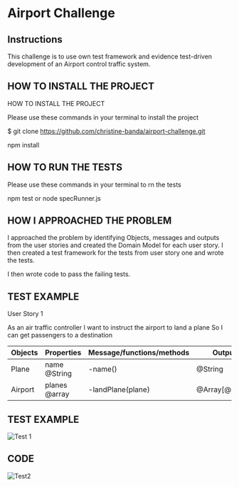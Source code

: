 Airport Challenge
=================

Instructions
---------

This challenge is to use own test framework and evidence test-driven development of an Airport control traffic system.

HOW TO INSTALL THE PROJECT
---------

HOW TO INSTALL THE PROJECT

Please use these commands in your terminal to install the project

$ git clone https://github.com/christine-banda/airport-challenge.git

npm install

HOW TO RUN THE TESTS
---------

Please use these commands in your terminal to rn the tests

npm test or node specRunner.js

HOW I APPROACHED THE PROBLEM
---------

I approached the problem by identifying Objects, messages and outputs from the user stories and created the Domain Model for each user story.
I then created a test framework for the tests from user story one and wrote the tests. 

I then wrote code to pass the failing tests.

TEST EXAMPLE
---------

User Story 1

As an air traffic controller
I want to instruct the airport to land a plane
So I can get passengers to a destination
			

| Objects | Properties    | Message/functions/methods | Output         |
| ------- | ------------- | ------------------------- | -------------- |
| Plane   | name @String  | -name()                   | @String        |
| Airport | planes @array | -landPlane(plane)         | @Array[@Plane] |

TEST EXAMPLE
---------


![Test 1](https://user-images.githubusercontent.com/91478720/137644409-3511984b-b0a8-4d98-86eb-70925ac0f8bc.JPG)

CODE
-----------

![Test2](https://user-images.githubusercontent.com/91478720/137644360-856528be-4955-4fad-8639-0f0b27fb3656.JPG)


